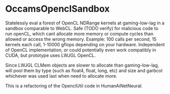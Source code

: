 # OccamsOpenclSandbox
Statelessly eval a forest of OpenCL NDRange kernels at gaming-low-lag in a sandbox comparable to WebCL. Safe (TODO verify) for malicious code to run openCL, which cant allocate more memory or compute cycles than allowed or access the wrong memory. Example: 100 calls per second, 15 kernels each call, 1-10000 gflops depending on your hardware. Independent of OpenCL implementation, or could potentially even work compatibly in CUDA, but prototype uses LWJGL OpenCL.

Since LWJGL CLMem objects are slower to allocate than gaming-low-lag,
will pool them by type (such as float4, float, long, etc) and size
and garbcol whichever was used last when need to allocate more.

This is a refactoring of the OpenclUtil code in HumanAiNetNeural. 